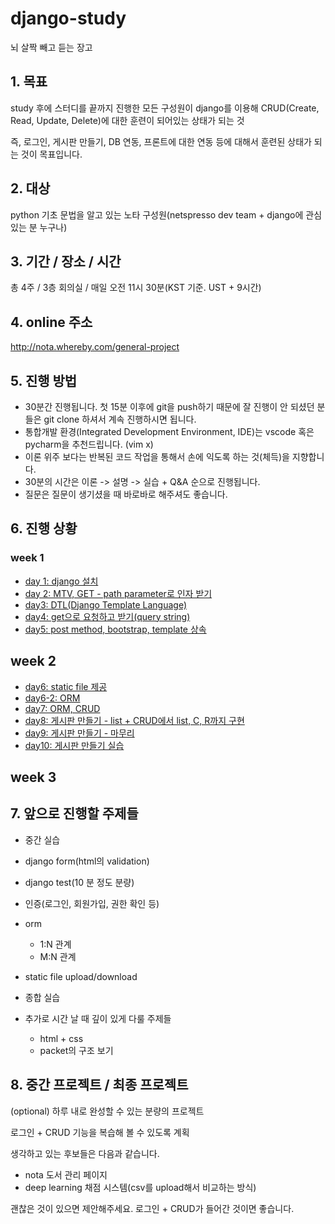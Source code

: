 # django-study

뇌 살짝 빼고 듣는 장고





## 1. 목표

study 후에 스터디를 끝까지 진행한 모든 구성원이 django를 이용해 CRUD(Create, Read, Update, Delete)에 대한 훈련이 되어있는 상태가 되는 것

즉, 로그인, 게시판 만들기, DB 연동, 프론트에 대한 연동 등에 대해서 훈련된 상태가 되는 것이 목표입니다.



## 2. 대상

python 기초 문법을 알고 있는 노타 구성원(netspresso dev team + django에 관심 있는 분 누구나)



## 3. 기간 / 장소 / 시간

총 4주 / 3층 회의실 / 매일 오전 11시 30분(KST 기준. UST + 9시간)



## 4. online 주소

http://nota.whereby.com/general-project



## 5. 진행 방법

- 30분간 진행됩니다. 첫 15분 이후에 git을 push하기 때문에 잘 진행이 안 되셨던 분들은 git clone 하셔서 계속 진행하시면 됩니다.
- 통합개발 환경(Integrated Development Environment, IDE)는 vscode 혹은 pycharm을 추천드립니다. (vim x)
- 이론 위주 보다는 반복된 코드 작업을 통해서 손에 익도록 하는 것(체득)을 지향합니다.
- 30분의 시간은 이론 -> 설명 -> 실습 + Q&A 순으로 진행됩니다.
- 질문은 질문이 생기셨을 때 바로바로 해주셔도 좋습니다.



## 6. 진행 상황



### week 1

- [day 1: django 설치](day1/1.md)
- [day 2: MTV, GET - path parameter로 인자 받기](day2/2.md)
- [day3: DTL(Django Template Language)](day3/3.md)
- [day4: get으로 요청하고 받기(query string)](day4/README.md)
- [day5: post method, bootstrap, template 상속](day5/README.md)



## week 2

- [day6: static file 제공](day6/README.md)
- [day6-2: ORM](day6-2/README.md)
- [day7: ORM, CRUD](day7/README.md)
- [day8: 게시판 만들기 - list + CRUD에서 list, C, R까지 구현](day8/README.md)
- [day9: 게시판 만들기 - 마무리](day8/README.md)
- [day10: 게시판 만들기 실습](day10/README.md)



## week 3





## 7. 앞으로 진행할 주제들

- 중간 실습
- django form(html의 validation)
- django test(10 분 정도 분량)
- 인증(로그인, 회원가입, 권한 확인 등)
- orm
  - 1:N 관계
  - M:N 관계
- static file upload/download
- 종합 실습



- 추가로 시간 날 때 깊이 있게 다룰 주제들
  - html + css
  - packet의 구조 보기

## 8. 중간 프로젝트 / 최종 프로젝트

(optional) 하루 내로 완성할 수 있는 분량의 프로젝트

로그인 + CRUD 기능을 복습해 볼 수 있도록 계획

생각하고 있는 후보들은 다음과 같습니다.

- nota 도서 관리 페이지
- deep learning 채점 시스템(csv를 upload해서 비교하는 방식)

괜찮은 것이 있으면 제안해주세요. 로그인 + CRUD가 들어간 것이면 좋습니다.

